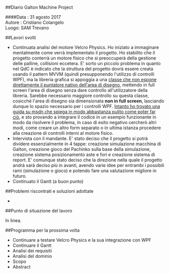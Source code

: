##Diario Galton Machine Project

####Data : 31 agosto 2017 <br> Autore : Cristiano Colangelo <br> Luogo: SAM Trevano

##Lavori svolti

- Continuata analisi del motore Velcro Physics. Ho iniziato a immaginare mentalmente come verrà implementato il progetto. Ho stabilito che il progetto conterrà un motore fisico che si preoccuperà della gestione delle palline, collisioni eccetera. E' sorto un piccolo problema in quanto nel QdC è indicato che la struttura del progetto dovrà essere creata usando il pattern MVVM (quindi presupponendo l'utilizzo di controlli WPF), ma la libreria grafica si appoggia a una [classe che non espone direttamente il puntatore nativo dell'area di disegno](https://msdn.microsoft.com/en-us/library/system.windows.interop.d3dimage(v=vs.110).aspx), mettendo in full screen l'area di disegno senza dare controllo all'utilizzatore della libreria. Sarebbe necessario maggiore controllo su questa classe, cosicchè l'area di disegno sia dimensionata **non in full screen**, lasciando dunque lo spazio necessario per i controlli WPF. [Intanto ho trovato una guida su msdn che spiega in modo abbastanza pulito come poter far ciò](https://blogs.msdn.microsoft.com/nicgrave/2010/07/25/rendering-with-xna-framework-4-0-inside-of-a-wpf-application/), e sto provando a integrare il codice in un esempio funzionante in modo da risolvere il problema, in caso di esito negativo cercherò altri modi, come creare un altro form separato o in ultima istanza procedere alla creazione di controlli interni al motore fisico.
- Intervista con il mandante. E' stato deciso che il progetto si potrà dividere essenzialmente in 4 tappe: creazione simulazione macchina di Galton, creazione gioco del Pachinko sulla base della simulazione, creazione sistema posizionamento aste e fori e creazione sistema di report. E' comunque stato deciso che la direzione nella quale il progetto andrà sarà deciso più in avanti, avendo varie idee per entrambi i possibili rami (simulazione o gioco) e potendo fare una valutazione migliore in futuro. 
- Continuato il Gantt (a buon punto)

##Problemi riscontrati e soluzioni adottate

-

##Punto di situazione del lavoro

In linea.

##Programma per la prossima volta

- Continuare a testare Velcro Physics e la sua integrazione con WPF
- Continuare il Gantt
- Analisi dei requisiti
- Analisi del dominio
- Scopo
- Abstract